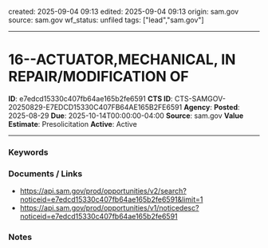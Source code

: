 created: 2025-09-04 09:13
edited: 2025-09-04 09:13
origin: sam.gov
source: sam.gov
wf_status: unfiled
tags: ["lead","sam.gov"]

---

# 16--ACTUATOR,MECHANICAL, IN REPAIR/MODIFICATION OF

**ID**: e7edcd15330c407fb64ae165b2fe6591
**CTS ID**: CTS-SAMGOV-20250829-E7EDCD15330C407FB64AE165B2FE6591
**Agency**: 
**Posted**: 2025-08-29
**Due**: 2025-10-14T00:00:00-04:00
**Source**: sam.gov
**Value Estimate**: Presolicitation
**Active**: Active

---

### Keywords


### Documents / Links
- <https://api.sam.gov/prod/opportunities/v2/search?noticeid=e7edcd15330c407fb64ae165b2fe6591&limit=1>
- <https://api.sam.gov/prod/opportunities/v1/noticedesc?noticeid=e7edcd15330c407fb64ae165b2fe6591>

### Notes

